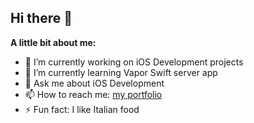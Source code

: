 ## Hi there 👋

**A little bit about me:**

- 🔭 I’m currently working on iOS Development projects
- 🌱 I’m currently learning Vapor Swift server app
- 💬 Ask me about iOS Development
- 📫 How to reach me: [my portfolio](https://pieterbikkel.com)
- ⚡ Fun fact: I like Italian food
